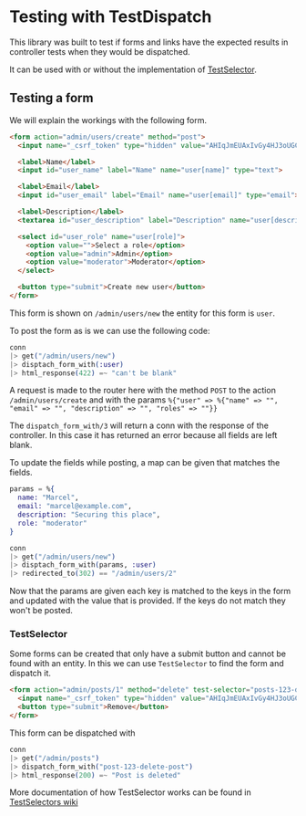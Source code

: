 # Testing with TestDispatch

This library was built to test if forms and links have the expected results in
controller tests when they would be dispatched.

It can be used with or without the implementation of
[TestSelector](https://github.com/DefactoSoftware/TestSelector).

## Testing a form

We will explain the workings with the following form.

```html
<form action="admin/users/create" method="post">
  <input name="_csrf_token" type="hidden" value="AHIqJmEUAxIvGy4HJ3oUGCMjChsLYBZ-SGgy7W1HElh3PKLsffgXXQO6">

  <label>Name</label>
  <input id="user_name" label="Name" name="user[name]" type="text">

  <label>Email</label>
  <input id="user_email" label="Email" name="user[email]" type="email">

  <label>Description</label>
  <textarea id="user_description" label="Description" name="user[description]" type="textarea"></textarea>

  <select id="user_role" name="user[role]">
    <option value="">Select a role</option>
    <option value="admin">Admin</option>
    <option value="moderator">Moderator</option>
  </select>

  <button type="submit">Create new user</button>
</form>
```

This form is shown on `/admin/users/new` the entity for this form is `user`.

To post the form as is we can use the following code:

```elixir
conn
|> get("/admin/users/new")
|> disptach_form_with(:user)
|> html_response(422) =~ "can't be blank"
```

A request is made to the router here with the method `POST` to the action
`/admin/users/create` and with the params `%{"user" => %{"name" => "",
"email" => "", "description" => "", "roles" => ""}}`

The `dispatch_form_with/3` will return a conn with the response of the
controller. In this case it has returned an error because all fields are left
blank.

To update the fields while posting, a map can be given that matches the fields.

```elixir
params = %{
  name: "Marcel",
  email: "marcel@example.com",
  description: "Securing this place",
  role: "moderator"
}

conn
|> get("/admin/users/new")
|> disptach_form_with(params, :user)
|> redirected_to(302) == "/admin/users/2"
```

Now that the params are given each key is matched to the keys in the form and
updated with the value that is provided. If the keys do not match they won't be
posted.

### TestSelector

Some forms can be created that only have a submit button and cannot be found
with an entity. In this we can use `TestSelector` to find the form and dispatch
it.

```html
<form action="admin/posts/1" method="delete" test-selector="posts-123-delete-post">
  <input name="_csrf_token" type="hidden" value="AHIqJmEUAxIvGy4HJ3oUGCMjChsLYBZ-SGgy7W1HElh3PKLsffgXXQO6">
  <button type="submit">Remove</button>
</form>
```

This form can be dispatched with

```elixir
conn
|> get("/admin/posts")
|> dispatch_form_with("post-123-delete-post")
|> html_response(200) =~ "Post is deleted"
```

More documentation of how TestSelector works can be found in [TestSelectors wiki](
https://github.com/defactosoftware/test_selector/wiki/Usage-in-App)
